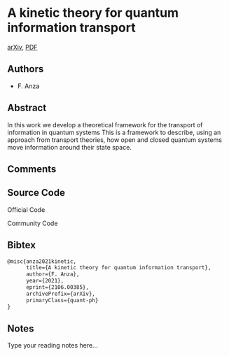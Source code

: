 
# A kinetic theory for quantum information transport

[arXiv](https://arxiv.org/abs/2106.0385), [PDF](https://arxiv.org/pdf/2106.0385.pdf)

## Authors

- F. Anza

## Abstract

In this work we develop a theoretical framework for the transport of information in quantum systems This is a framework to describe, using an approach from transport theories, how open and closed quantum systems move information around their state space.

## Comments



## Source Code

Official Code



Community Code



## Bibtex

```tex
@misc{anza2021kinetic,
      title={A kinetic theory for quantum information transport}, 
      author={F. Anza},
      year={2021},
      eprint={2106.00385},
      archivePrefix={arXiv},
      primaryClass={quant-ph}
}
```

## Notes

Type your reading notes here...

